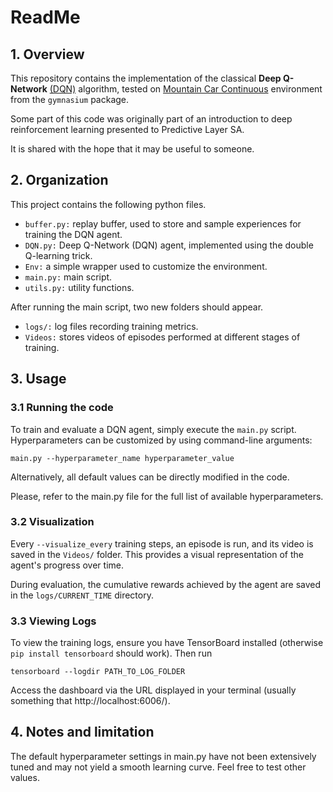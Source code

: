 # ReadMe

## 1. Overview
This repository contains the implementation of the classical **Deep Q-Network** [(DQN)](https://daiwk.github.io/assets/dqn.pdf) algorithm, tested on
[Mountain Car Continuous](https://gymnasium.farama.org/environments/classic_control/mountain_car_continuous/) 
environment from the `gymnasium` package.

Some part of this code was originally part of an introduction to deep reinforcement learning 
presented to Predictive Layer SA. 


It is shared with the hope that it may be useful to someone.


## 2. Organization
This project contains the following python files. 
* `buffer.py:` replay buffer, used to store and sample experiences for training the DQN agent.
* `DQN.py:`  Deep Q-Network (DQN) agent, implemented using the double Q-learning trick.
* `Env:` a simple wrapper used to customize the environment.
* `main.py:` main script.
* `utils.py:` utility functions.

After running the main script, two new folders should appear.

* `logs/:` log files recording training metrics.
* `Videos:` stores videos of episodes performed at different stages of training.



## 3. Usage

### 3.1 Running the code
To train and evaluate a DQN agent, simply execute the `main.py` script. Hyperparameters can be 
customized by using command-line arguments:

```commandline
main.py --hyperparameter_name hyperparameter_value
```
Alternatively, all default values can be directly modified in the code. 

Please, refer to the main.py file for the full 
list of available hyperparameters.

### 3.2 Visualization
Every `--visualize_every` training steps, an episode is run, and its video is saved in the `Videos/` folder.
This provides a visual representation of the agent's progress over time.


During evaluation, the cumulative rewards achieved by the agent are saved in the
`logs/CURRENT_TIME` directory.


### 3.3 Viewing Logs


To view the training logs, ensure you have TensorBoard installed (otherwise `pip install tensorboard`
should work). Then run
```commandline
tensorboard --logdir PATH_TO_LOG_FOLDER
```
Access the dashboard via the URL displayed in your terminal (usually something that http://localhost:6006/).


## 4. Notes and limitation
The default hyperparameter settings in main.py have not been extensively tuned and may not yield a smooth learning curve. 
Feel free to test other values.






